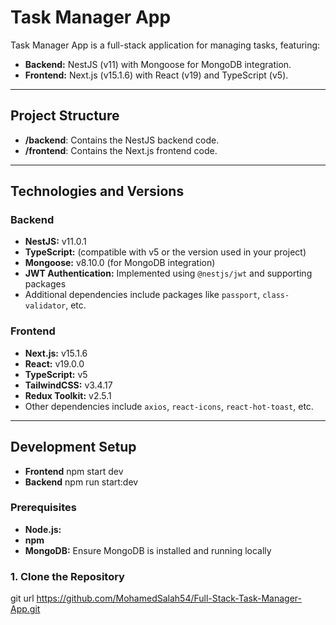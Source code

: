 # Task Manager App

Task Manager App is a full-stack application for managing tasks, featuring:
- **Backend:** NestJS (v11) with Mongoose for MongoDB integration.
- **Frontend:** Next.js (v15.1.6) with React (v19) and TypeScript (v5).

---

## Project Structure

- **/backend**: Contains the NestJS backend code.
- **/frontend**: Contains the Next.js frontend code.

---

## Technologies and Versions

### Backend
- **NestJS:** v11.0.1
- **TypeScript:** (compatible with v5 or the version used in your project)
- **Mongoose:** v8.10.0 (for MongoDB integration)
- **JWT Authentication:** Implemented using `@nestjs/jwt` and supporting packages
- Additional dependencies include packages like `passport`, `class-validator`, etc.

### Frontend
- **Next.js:** v15.1.6
- **React:** v19.0.0
- **TypeScript:** v5
- **TailwindCSS:** v3.4.17
- **Redux Toolkit:** v2.5.1
- Other dependencies include `axios`, `react-icons`, `react-hot-toast`, etc.

---

## Development Setup
- **Frontend** npm start dev
- **Backend** npm run start:dev

### Prerequisites
- **Node.js:** 
- **npm** 
- **MongoDB:** Ensure MongoDB is installed and running locally

### 1. Clone the Repository

git url https://github.com/MohamedSalah54/Full-Stack-Task-Manager-App.git
